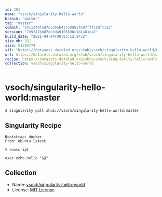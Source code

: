 ```yaml
---
id: 281
name: "vsoch/singularity-hello-world"
branch: "master"
tag: "master"
commit: "54c13f6fad7d3365b43758d55f607fffc6dfc512"
version: "7e5f47bb07de3da9105896c1b1a61ea7"
build_date: "2021-04-04T00:03:12.943Z"
size_mb: 331
size: 51599774
sif: "https://datasets.datalad.org/shub/vsoch/singularity-hello-world/master/2021-04-04-54c13f6f-7e5f47bb/7e5f47bb07de3da9105896c1b1a61ea7.img.gz"
url: https://datasets.datalad.org/shub/vsoch/singularity-hello-world/master/2021-04-04-54c13f6f-7e5f47bb/
recipe: https://datasets.datalad.org/shub/vsoch/singularity-hello-world/master/2021-04-04-54c13f6f-7e5f47bb/Singularity
collection: vsoch/singularity-hello-world
---
```


# vsoch/singularity-hello-world:master

```bash
$ singularity pull shub://vsoch/singularity-hello-world:master
```

## Singularity Recipe

```singularity
Bootstrap: docker
From: ubuntu:latest

% runscript

exec echo Hello "$@"
```

## Collection

 - Name: [vsoch/singularity-hello-world](https://github.com/vsoch/singularity-hello-world)
 - License: [MIT License](https://api.github.com/licenses/mit)

